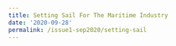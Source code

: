 ```yaml
---
title: Setting Sail For The Maritime Industry
date: '2020-09-28'
permalink: /issue1-sep2020/setting-sail
---
```








